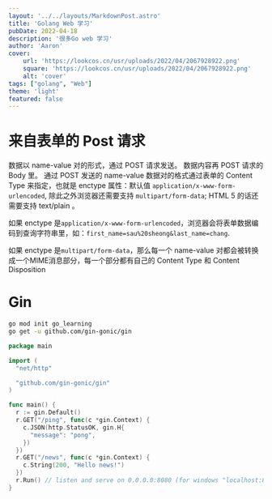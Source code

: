 ```yaml
---
layout: '../../layouts/MarkdownPost.astro'
title: 'Golang Web 学习'
pubDate: 2022-04-18
description: '很多Go web 学习'
author: 'Aaron'
cover:
    url: 'https://lookcos.cn/usr/uploads/2022/04/2067928922.png'
    square: 'https://lookcos.cn/usr/uploads/2022/04/2067928922.png'
    alt: 'cover'
tags: ["golang", "Web"]
theme: 'light'
featured: false
---
```


# 来自表单的 Post 请求

数据以 name-value 对的形式，通过 POST 请求发送。
数据内容再 POST 请求的 Body 里。
通过 POST 发送的 name-value 数据对的格式通过表单的 Content Type 来指定，也就是 enctype 属性：默认值 `application/x-www-form-urlencoded`, 除此之外浏览器还需要支持 `multipart/form-data`; HTML 5 的话还需要支持 text/plain 。

如果 enctype 是`application/x-www-form-urlencoded`，浏览器会将表单数据编码到查询字符串里，如：`first_name=sau%20sheong&last_name=chang`.

如果 enctype 是`multipart/form-data`，那么每一个 name-value 对都会被转换成一个MIME消息部分，每一个部分都有自己的 Content Type 和 Content Disposition


# Gin
```bash
go mod init go_learning
go get -u github.com/gin-gonic/gin
```

```go
package main

import (
  "net/http"

  "github.com/gin-gonic/gin"
)

func main() {
  r := gin.Default()
  r.GET("/ping", func(c *gin.Context) {
    c.JSON(http.StatusOK, gin.H{
      "message": "pong",
    })
  })
  r.GET("/news", func(c *gin.Context) {
	c.String(200, "Hello news!")
  })
  r.Run() // listen and serve on 0.0.0.0:8080 (for windows "localhost:8080")
}
```